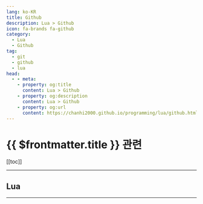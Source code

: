 ```yaml
---
lang: ko-KR
title: Github
description: Lua > Github
icon: fa-brands fa-github
category:
  - Lua
  - Github
tag: 
  - git
  - github
  - lua
head:  
  - - meta:
    - property: og:title
      content: Lua > Github
    - property: og:description
      content: Lua > Github
    - property: og:url
      content: https://chanhi2000.github.io/programming/lua/github.html
---
```


# {{ $frontmatter.title }} 관련

[[toc]]

---

## Lua

<MyGithubItems jsonName="lang-lua" />

---

<TagLinks />
